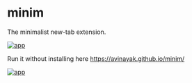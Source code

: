 # minim

The minimalist new-tab extension.

[![app](https://imgur.com/2072fa43-e13a-4fb3-8890-2d51d8145ae0)](https://chrome.google.com/webstore/detail/minim-a-minimalist-new-ta/kpblgdhkligkbbnbpkigppblggflihgn)


Run it without installing here https://avinayak.github.io/minim/

[![app](https://storage.googleapis.com/chrome-gcs-uploader.appspot.com/image/WlD8wC6g8khYWPJUsQceQkhXSlv1/YT2Grfi9vEBa2wAPzhWa.png)](https://chrome.google.com/webstore/detail/minim-a-minimalist-new-ta/kpblgdhkligkbbnbpkigppblggflihgn)
